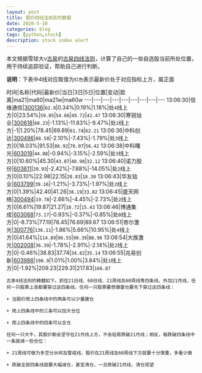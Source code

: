 ```yaml
---
layout: post
title: 股价四线法则实时数据
date: 2020-5-10
categories: blog
tags: [python,stock]
description: stock index alert
---
```



本文根据雪球大v[古泉](https://xueqiu.com/u/7148646888)的[古泉四线法则](https://xueqiu.com/7148646888/130498192)，计算了自己的一些自选股当前所处位置，用于持续追踪验证，帮助自己进行判断。

**说明**：下表中4线对应取值为`红色`表示最新价处于对应指标上方，属正面

时间|名称|代码|最新价|当日|3日|5日|位置|变动|距离|ma21|ma60|ma21w|ma60w
---|---|---|---|---|---|---|---|---
13:06:30|信维通信|[300136](https://xueqiu.com/S/SZ300136)|`62.8`|0.34%|0.19%|1.18%|处`4`线上方|0|23.54%|`59.85`|`54.66`|`49.72`|`42.47`
13:06:30|寒锐钴业|[300618](https://xueqiu.com/S/SZ300618)|`68.23`|-1.13%|-11.83%|-9.47%|处`2`线上方|-1|1.20%|78.45|69.89|`61.74`|`62.21`
13:06:36|中科创达|[300496](https://xueqiu.com/S/SZ300496)|`88.58`|-2.10%|-7.43%|-1.79%|处`3`线上方|0|18.03%|91.53|`86.92`|`76.07`|`56.42`
13:06:38|中科曙光|[603019](https://xueqiu.com/S/SH603019)|`44.08`|-0.94%|-3.15%|-2.59%|处`3`线上方|0|10.60%|45.30|`43.87`|`40.98`|`32.12`
13:06:40|诺力股份|[603611](https://xueqiu.com/S/SH603611)|`20.93`|-2.42%|-7.88%|-14.05%|处`2`线上方|0|0.10%|22.98|22.15|`20.83`|`18.30`
13:06:43|华友钴业|[603799](https://xueqiu.com/S/SH603799)|`39.16`|-1.21%|-3.73%|-1.97%|处`2`线上方|0|1.39%|42.40|41.26|`38.19`|`33.82`
13:06:45|盛天网络|[300494](https://xueqiu.com/S/SZ300494)|`19.78`|-2.66%|-4.45%|-2.73%|处`2`线上方|0|6.61%|19.87|21.27|`18.72`|`15.43`
13:06:46|博通集成|[603068](https://xueqiu.com/S/SH603068)|`73.17`|-0.93%|-0.37%|-0.85%|处`0`线上方|0|-8.73%|77.19|78.45|76.69|89.67
13:06:51|帝尔激光|[300776](https://xueqiu.com/S/SZ300776)|`136.11`|-1.86%|5.66%|10.95%|处`4`线上方|0|41.64%|`114.89`|`96.55`|`90.39`|`86.96`
13:06:54|大族激光|[002008](https://xueqiu.com/S/SZ002008)|`36.39`|-1.78%|-2.91%|-2.14%|处`2`线上方|0|-0.46%|38.83|37.74|`34.82`|`35.14`
13:06:55|兆易创新|[603986](https://xueqiu.com/S/SH603986)|`198.9`|1.01%|1.00%|3.84%|处`1`线上方|0|-1.92%|209.23|229.31|217.83|`166.87`

```
古泉4线法则的精髓如下。抓住21日线、60日线、21周线及60周线等四条线，外加21月线，任何一只股票上涨都要穿过这四条线，任何一只股票要想爆雷也要先下穿过这四条线：

+ 当股价爬上四条线中的两条可以少量建仓

+ 爬上四条线中的三条可以加大仓位

+ 爬上四条线中的四条可以全仓

任何一只大牛，其股价都会坚守在21月线上方，不会轻易跌破21月线；相反，每跌破四条线中一条就减一些仓位：

+ 21周线可做为多空分水岭及警戒线，股价在21周线及60周线下方就要十分慎重，多看少做

+ 跌破全部四条线就要大幅减仓，甚至清仓，一旦跌破21月线，清仓观望
```